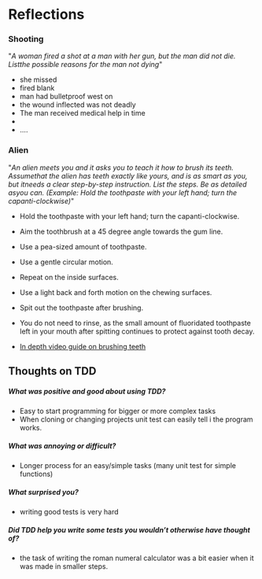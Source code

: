 # Reflections  

  
### Shooting
"_A woman fired a shot at a man with her gun, but the man did not die. Listthe possible reasons for the man not dying_"

- she missed
- fired blank 
- man had bulletproof west on
- the wound inflected was not deadly
- The man received medical help in time
- 
- ....

### Alien
"_An alien meets you and it asks you to teach it how to brush its teeth. Assumethat the alien has teeth exactly like yours, and is as smart as you, but itneeds a clear step-by-step instruction.  List the steps.  Be as detailed asyou can. (Example: Hold the toothpaste with your left hand; turn the capanti-clockwise)_"

- Hold the toothpaste with your left hand; turn the capanti-clockwise.
- Aim the toothbrush at a 45 degree angle towards the gum line.
- Use a pea-sized amount of toothpaste.
- Use a gentle circular motion.
- Repeat on the inside surfaces.
- Use a light back and forth motion on the chewing surfaces.
- Spit out the toothpaste after brushing.
- You do not need to rinse, as the small amount of fluoridated toothpaste left in your mouth after spitting continues to protect against tooth decay.

- [In depth video guide on brushing teeth](https://www.google.com/url?sa=t&rct=j&q=&esrc=s&source=web&cd=&cad=rja&uact=8&ved=2ahUKEwivtqST0dnrAhXR-yoKHWAwC2MQFjAIegQIAhAB&url=https%3A%2F%2Fwww.youtube.com%2Fwatch%3Fv%3DBapR9J86ZZw&usg=AOvVaw2hwWq0Y9tHGSUKPMH8D1IT)

  
    
## Thoughts on TDD
##### What was positive and good about using TDD?  
- Easy to start programming for bigger or more complex tasks
- When cloning or changing projects unit test can easily tell i the program works.
##### What was annoying or difficult?  
- Longer process for an easy/simple tasks (many unit test for simple functions)
##### What surprised you?  
- writing good tests is very hard
##### Did TDD help you write some tests you wouldn’t otherwise have thought of?  
- the task of writing the roman numeral calculator was a bit easier when it was made in smaller steps. 


